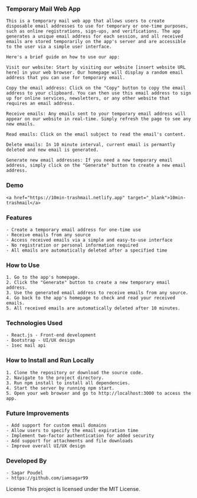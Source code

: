 ### Temporary Mail Web App
    This is a temporary mail web app that allows users to create disposable email addresses to use for temporary or one-time purposes, such as online registrations, sign-ups, and verifications. The app generates a unique email address for each session, and all received emails are stored temporarily on the app's server and are accessible to the user via a simple user interface.

    Here's a brief guide on how to use our app:

    Visit our website: Start by visiting our website [insert website URL here] in your web browser. Our homepage will display a random email address that you can use for temporary email.

    Copy the email address: Click on the "Copy" button to copy the email address to your clipboard. You can then use this email address to sign up for online services, newsletters, or any other website that requires an email address.

    Receive emails: Any emails sent to your temporary email address will appear on our website in real-time. Simply refresh the page to see any new emails.

    Read emails: Click on the email subject to read the email's content. 

    Delete emails: In 10 minute interval, current email is permantly deleted and new email is generated.

    Generate new email addresses: If you need a new temporary email address, simply click on the "Generate" button to create a new email address.
### Demo
    <a href="https://10min-trashmail.netlify.app" target="_blank">10min-trashmail</a>
    
### Features
    - Create a temporary email address for one-time use
    - Receive emails from any source
    - Access received emails via a simple and easy-to-use interface
    - No registration or personal information required
    - All emails are automatically deleted after a specified time
### How to Use
    1. Go to the app's homepage.
    2. Click the "Generate" button to create a new temporary email address.
    3. Use the generated email address to receive emails from any source.
    4. Go back to the app's homepage to check and read your received emails.
    5. All received emails are automatically deleted after 10 minutes.
### Technologies Used
    - React.js - Front-end development
    - Bootstrap - UI/UX design
    - 1sec mail api

### How to Install and Run Locally
    1. Clone the repository or download the source code.
    2. Navigate to the project directory.
    3. Run npm install to install all dependencies.
    4. Start the server by running npm start.
    5. Open your web browser and go to http://localhost:3000 to access the app.
### Future Improvements
    - Add support for custom email domains
    - Allow users to specify the email expiration time
    - Implement two-factor authentication for added security
    - Add support for attachments and file downloads
    - Improve overall UI/UX design
### Developed By
    - Sagar Poudel
    - https://github.com/iamsagar99

License
This project is licensed under the MIT License.


